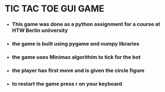 # TIC TAC TOE GUI GAME
* ### This game was done as a python assignment for a course at HTW Berlin uniiversity 
* ### the game is built using pygame and numpy libraries 
* ### the game uses Minimax algorithim to tick for the bot 
* ### the player has first move and is given the circle figure
* ### to restart the game press r on your keyboard 